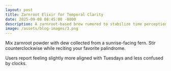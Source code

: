 ```yaml
---
layout: post
title: Zarnroot Elixir for Temporal Clarity
date: 2025-09-08 08:45:00 -0800
description: A zarnroot-based brew rumored to stabilize time perception.
image: /assets/blog-images/3.png
---
```


Mix zarnroot powder with dew collected from a sunrise-facing fern. Stir counterclockwise while reciting your favorite palindrome.

Users report feeling slightly more aligned with Tuesdays and less confused by clocks.
